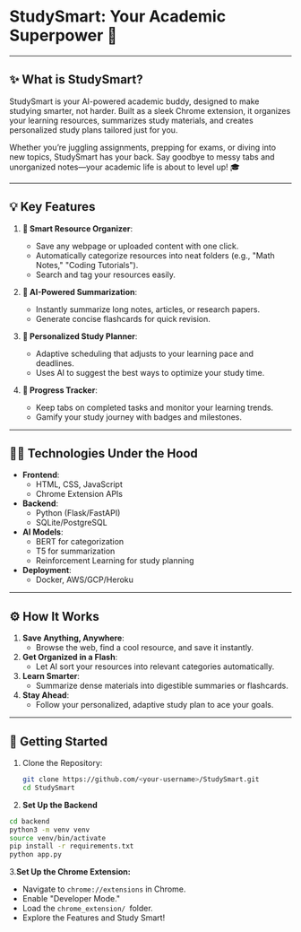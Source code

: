 # **StudySmart: Your Academic Superpower 🚀**

---

## **✨ What is StudySmart?**
StudySmart is your AI-powered academic buddy, designed to make studying smarter, not harder. Built as a sleek Chrome extension, it organizes your learning resources, summarizes study materials, and creates personalized study plans tailored just for you.

Whether you’re juggling assignments, prepping for exams, or diving into new topics, StudySmart has your back. Say goodbye to messy tabs and unorganized notes—your academic life is about to level up! 🎓

---

## **💡 Key Features**
1. **📂 Smart Resource Organizer**:
   - Save any webpage or uploaded content with one click.
   - Automatically categorize resources into neat folders (e.g., "Math Notes," "Coding Tutorials").
   - Search and tag your resources easily.

2. **📝 AI-Powered Summarization**:
   - Instantly summarize long notes, articles, or research papers.
   - Generate concise flashcards for quick revision.

3. **📅 Personalized Study Planner**:
   - Adaptive scheduling that adjusts to your learning pace and deadlines.
   - Uses AI to suggest the best ways to optimize your study time.

4. **🎯 Progress Tracker**:
   - Keep tabs on completed tasks and monitor your learning trends.
   - Gamify your study journey with badges and milestones.

---

## **👨‍💻 Technologies Under the Hood**
- **Frontend**: 
  - HTML, CSS, JavaScript
  - Chrome Extension APIs
- **Backend**: 
  - Python (Flask/FastAPI)
  - SQLite/PostgreSQL
- **AI Models**:
  - BERT for categorization
  - T5 for summarization
  - Reinforcement Learning for study planning
- **Deployment**:
  - Docker, AWS/GCP/Heroku

---

## **⚙️ How It Works**
1. **Save Anything, Anywhere**: 
   - Browse the web, find a cool resource, and save it instantly.
2. **Get Organized in a Flash**:
   - Let AI sort your resources into relevant categories automatically.
3. **Learn Smarter**:
   - Summarize dense materials into digestible summaries or flashcards.
4. **Stay Ahead**:
   - Follow your personalized, adaptive study plan to ace your goals.

---

## **🚀 Getting Started**
1. Clone the Repository:
   ```bash
   git clone https://github.com/<your-username>/StudySmart.git
   cd StudySmart
   ```
2. **Set Up the Backend**
  ```bash
  cd backend
  python3 -m venv venv
  source venv/bin/activate
  pip install -r requirements.txt
  python app.py
```
3.**Set Up the Chrome Extension:**

- Navigate to ```chrome://extensions``` in Chrome.
- Enable "Developer Mode."
- Load the ```chrome_extension/ ```folder.
- Explore the Features and Study Smart!

